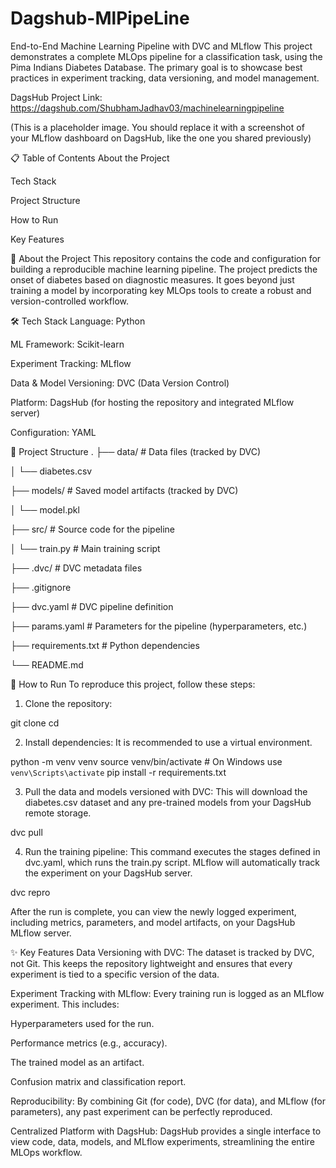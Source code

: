 # Dagshub-MlPipeLine

End-to-End Machine Learning Pipeline with DVC and MLflow
This project demonstrates a complete MLOps pipeline for a classification task, using the Pima Indians Diabetes Database. The primary goal is to showcase best practices in experiment tracking, data versioning, and model management.

DagsHub Project Link: https://dagshub.com/ShubhamJadhav03/machinelearningpipeline

(This is a placeholder image. You should replace it with a screenshot of your MLflow dashboard on DagsHub, like the one you shared previously)

📋 Table of Contents
About the Project

Tech Stack

Project Structure

How to Run

Key Features

📖 About the Project
This repository contains the code and configuration for building a reproducible machine learning pipeline. The project predicts the onset of diabetes based on diagnostic measures. It goes beyond just training a model by incorporating key MLOps tools to create a robust and version-controlled workflow.

🛠️ Tech Stack
Language: Python

ML Framework: Scikit-learn

Experiment Tracking: MLflow

Data & Model Versioning: DVC (Data Version Control)

Platform: DagsHub (for hosting the repository and integrated MLflow server)

Configuration: YAML

📂 Project Structure
.
├── data/                     # Data files (tracked by DVC)

│   └── diabetes.csv

├── models/                   # Saved model artifacts (tracked by DVC)

│   └── model.pkl

├── src/                      # Source code for the pipeline


│   └── train.py              # Main training script

├── .dvc/                     # DVC metadata files

├── .gitignore

├── dvc.yaml                  # DVC pipeline definition

├── params.yaml               # Parameters for the pipeline (hyperparameters, etc.)

├── requirements.txt          # Python dependencies

└── README.md

🚀 How to Run
To reproduce this project, follow these steps:

1. Clone the repository:

git clone <your-github-repo-url>
cd <repository-name>

2. Install dependencies:
It is recommended to use a virtual environment.

python -m venv venv
source venv/bin/activate  # On Windows use `venv\Scripts\activate`
pip install -r requirements.txt

3. Pull the data and models versioned with DVC:
This will download the diabetes.csv dataset and any pre-trained models from your DagsHub remote storage.

dvc pull

4. Run the training pipeline:
This command executes the stages defined in dvc.yaml, which runs the train.py script. MLflow will automatically track the experiment on your DagsHub server.

dvc repro

After the run is complete, you can view the newly logged experiment, including metrics, parameters, and model artifacts, on your DagsHub MLflow server.

✨ Key Features
Data Versioning with DVC: The dataset is tracked by DVC, not Git. This keeps the repository lightweight and ensures that every experiment is tied to a specific version of the data.

Experiment Tracking with MLflow: Every training run is logged as an MLflow experiment. This includes:

Hyperparameters used for the run.

Performance metrics (e.g., accuracy).

The trained model as an artifact.

Confusion matrix and classification report.

Reproducibility: By combining Git (for code), DVC (for data), and MLflow (for parameters), any past experiment can be perfectly reproduced.

Centralized Platform with DagsHub: DagsHub provides a single interface to view code, data, models, and MLflow experiments, streamlining the entire MLOps workflow.
